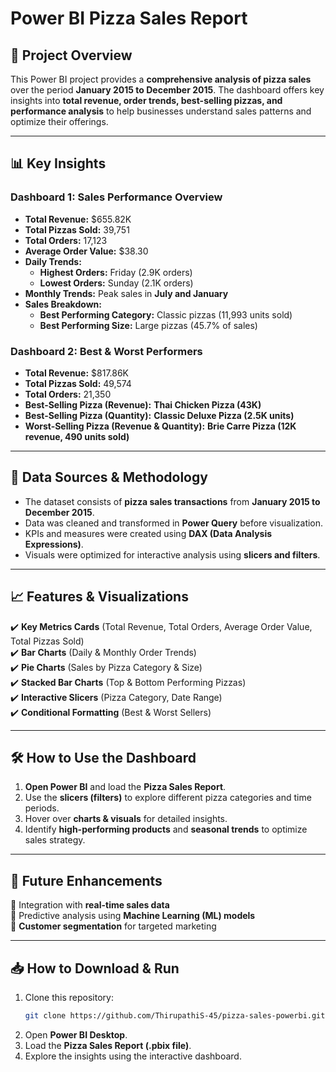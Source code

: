 # Power BI Pizza Sales Report

## 📌 Project Overview
This Power BI project provides a **comprehensive analysis of pizza sales** over the period **January 2015 to December 2015**. The dashboard offers key insights into **total revenue, order trends, best-selling pizzas, and performance analysis** to help businesses understand sales patterns and optimize their offerings.

---

## 📊 Key Insights
### **Dashboard 1: Sales Performance Overview**
- **Total Revenue:** $655.82K
- **Total Pizzas Sold:** 39,751
- **Total Orders:** 17,123
- **Average Order Value:** $38.30
- **Daily Trends:**
  - **Highest Orders:** Friday (2.9K orders)
  - **Lowest Orders:** Sunday (2.1K orders)
- **Monthly Trends:** Peak sales in **July and January**
- **Sales Breakdown:**
  - **Best Performing Category:** Classic pizzas (11,993 units sold)
  - **Best Performing Size:** Large pizzas (45.7% of sales)
  
### **Dashboard 2: Best & Worst Performers**
- **Total Revenue:** $817.86K
- **Total Pizzas Sold:** 49,574
- **Total Orders:** 21,350
- **Best-Selling Pizza (Revenue):** **Thai Chicken Pizza (43K)**
- **Best-Selling Pizza (Quantity):** **Classic Deluxe Pizza (2.5K units)**
- **Worst-Selling Pizza (Revenue & Quantity):** **Brie Carre Pizza (12K revenue, 490 units sold)**

---

## 📂 Data Sources & Methodology
- The dataset consists of **pizza sales transactions** from **January 2015 to December 2015**.
- Data was cleaned and transformed in **Power Query** before visualization.
- KPIs and measures were created using **DAX (Data Analysis Expressions)**.
- Visuals were optimized for interactive analysis using **slicers and filters**.

---

## 📈 Features & Visualizations
✔️ **Key Metrics Cards** (Total Revenue, Total Orders, Average Order Value, Total Pizzas Sold)  
✔️ **Bar Charts** (Daily & Monthly Order Trends)  
✔️ **Pie Charts** (Sales by Pizza Category & Size)  
✔️ **Stacked Bar Charts** (Top & Bottom Performing Pizzas)  
✔️ **Interactive Slicers** (Pizza Category, Date Range)  
✔️ **Conditional Formatting** (Best & Worst Sellers)  

---

## 🛠️ How to Use the Dashboard
1. **Open Power BI** and load the **Pizza Sales Report**.
2. Use the **slicers (filters)** to explore different pizza categories and time periods.
3. Hover over **charts & visuals** for detailed insights.
4. Identify **high-performing products** and **seasonal trends** to optimize sales strategy.

---

## 🚀 Future Enhancements
🔹 Integration with **real-time sales data**  
🔹 Predictive analysis using **Machine Learning (ML) models**  
🔹 **Customer segmentation** for targeted marketing  

---

## 📥 How to Download & Run
1. Clone this repository:  
   ```sh
   git clone https://github.com/ThirupathiS-45/pizza-sales-powerbi.git
   ```
2. Open **Power BI Desktop**.
3. Load the **Pizza Sales Report (.pbix file)**.
4. Explore the insights using the interactive dashboard.


